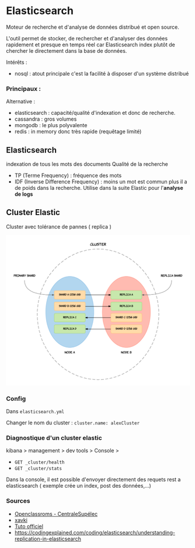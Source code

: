# Elasticsearch

Moteur de recherche et d'analyse de données distribué et open source.

L'outil permet de stocker, de rechercher et d'analyser des données rapidement et presque en temps réel car Elasticsearch index plutôt de chercher le directement dans la base de données.

Intérêts :
- nosql : atout principale c'est la facilité à disposer d'un système distribué

### Principaux :

Alternative :

- elasticsearch : capacité/qualité d'indexation et donc de recherche.
- cassandra : gros volumes
- mongodb : le plus polyvalente
- redis : in memory donc très rapide (requêtage limité)

## Elasticsearch 

indexation de tous les mots des documents
Qualité de la recherche
  -  TP (Terme Frequency) : fréquence des mots
  -  IDF (Inverse Difference Frequency) : moins un mot est commun plus il a de poids dans la recherche.
Utilise dans la suite Elastic pour l'**analyse de logs**

## Cluster Elastic

Cluster avec tolérance de pannes ( replica )

![cluster elsatic](images/elasticClusterReplica.png)

### Config 

Dans `elasticsearch.yml`

Changer le nom du cluster : `cluster.name: alexCluster`

### Diagnostique d'un cluster elastic

kibana > management > dev tools > Console >

- `GET _cluster/health`
- `GET _cluster/stats`

Dans la console, il est possible d'envoyer directement des requets rest a elasticsearch ( exemple crée un index, post des données,...)

### Sources 

- [Openclassroms - CentraleSupélec](https://openclassrooms.com/fr/courses/4462426-maitrisez-les-bases-de-donnees-nosql/4474691-etudiez-le-fonctionnement-d-elasticsearch)
- [xavki](https://www.youtube.com/watch?v=_nmDN9nf1Lw)
- [Tuto officiel](https://www.youtube.com/watch?v=gS_nHTWZEJ8)
- https://codingexplained.com/coding/elasticsearch/understanding-replication-in-elasticsearch
